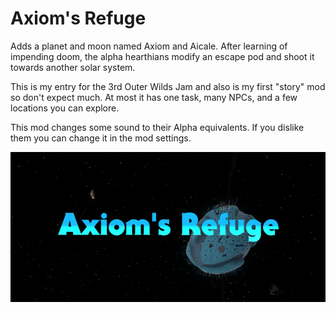 ﻿# Axiom's Refuge

Adds a planet and moon named Axiom and Aicale.
After learning of impending doom, the alpha hearthians modify an escape pod and shoot it towards another solar system.


This is my entry for the 3rd Outer Wilds Jam and also is my first "story" mod so don't expect much. At most it has one task, many NPCs, and a few locations you can explore.

This mod changes some sound to their Alpha equivalents. If you dislike them you can change it in the mod settings.

![Logo with planet, moon, and satellite in background](https://raw.githubusercontent.com/MegaPiggy/axiom-and-aicale/main/AxiomImage.png)
